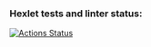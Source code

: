 ### Hexlet tests and linter status:
[![Actions Status](https://github.com/YuShato/qa-engineer-project-84/workflows/hexlet-check/badge.svg)](https://github.com/YuShato/qa-engineer-project-84/actions)